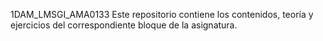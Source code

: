 1DAM_LMSGI_AMA0133
Este repositorio contiene los contenidos, teoría y ejercicios del correspondiente bloque de la asignatura.

